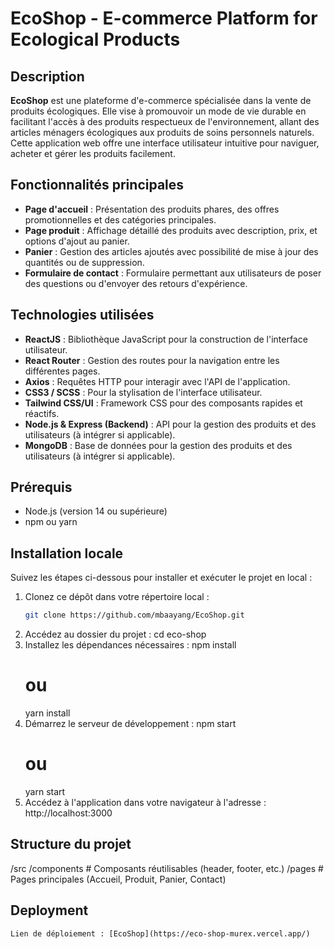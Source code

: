 # EcoShop - E-commerce Platform for Ecological Products

## Description

**EcoShop** est une plateforme d'e-commerce spécialisée dans la vente de produits écologiques. Elle vise à promouvoir un mode de vie durable en facilitant l'accès à des produits respectueux de l'environnement, allant des articles ménagers écologiques aux produits de soins personnels naturels. Cette application web offre une interface utilisateur intuitive pour naviguer, acheter et gérer les produits facilement.

## Fonctionnalités principales

- **Page d'accueil** : Présentation des produits phares, des offres promotionnelles et des catégories principales.
- **Page produit** : Affichage détaillé des produits avec description, prix, et options d'ajout au panier.
- **Panier** : Gestion des articles ajoutés avec possibilité de mise à jour des quantités ou de suppression.
- **Formulaire de contact** : Formulaire permettant aux utilisateurs de poser des questions ou d'envoyer des retours d'expérience.

## Technologies utilisées

- **ReactJS** : Bibliothèque JavaScript pour la construction de l'interface utilisateur.
- **React Router** : Gestion des routes pour la navigation entre les différentes pages.
- **Axios** : Requêtes HTTP pour interagir avec l'API de l'application.
- **CSS3 / SCSS** : Pour la stylisation de l'interface utilisateur.
- **Tailwind CSS/UI** : Framework CSS pour des composants rapides et réactifs.
- **Node.js & Express (Backend)** : API pour la gestion des produits et des utilisateurs (à intégrer si applicable).
- **MongoDB** : Base de données pour la gestion des produits et des utilisateurs (à intégrer si applicable).

## Prérequis

- Node.js (version 14 ou supérieure)
- npm ou yarn

## Installation locale

Suivez les étapes ci-dessous pour installer et exécuter le projet en local :

1. Clonez ce dépôt dans votre répertoire local :
   ```bash
   git clone https://github.com/mbaayang/EcoShop.git
2. Accédez au dossier du projet :
    cd eco-shop
3. Installez les dépendances nécessaires :
    npm install
    # ou
    yarn install
4. Démarrez le serveur de développement :
    npm start
    # ou
    yarn start
5. Accédez à l'application dans votre navigateur à l'adresse :
    http://localhost:3000
    
## Structure du projet

/src
  /components   # Composants réutilisables (header, footer, etc.)
  /pages        # Pages principales (Accueil, Produit, Panier, Contact)

## Deployment

    Lien de déploiement : [EcoShop](https://eco-shop-murex.vercel.app/)